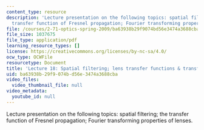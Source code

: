 ```yaml
---
content_type: resource
description: 'Lecture presentation on the following topics: spatial filtering; the
  transfer function of Fresnel propagation; Fourier transforming properties of lenses.'
file: /courses/2-71-optics-spring-2009/ba63938b29f9074bd56e3474a3688cba_MIT2_71S09_lec18.pdf
file_size: 1037675
file_type: application/pdf
learning_resource_types: []
license: https://creativecommons.org/licenses/by-nc-sa/4.0/
ocw_type: OCWFile
resourcetype: Document
title: 'Lecture 18: Spatial filtering; lens transfer functions & transforms'
uid: ba63938b-29f9-074b-d56e-3474a3688cba
video_files:
  video_thumbnail_file: null
video_metadata:
  youtube_id: null
---
```

Lecture presentation on the following topics: spatial filtering; the transfer function of Fresnel propagation; Fourier transforming properties of lenses.